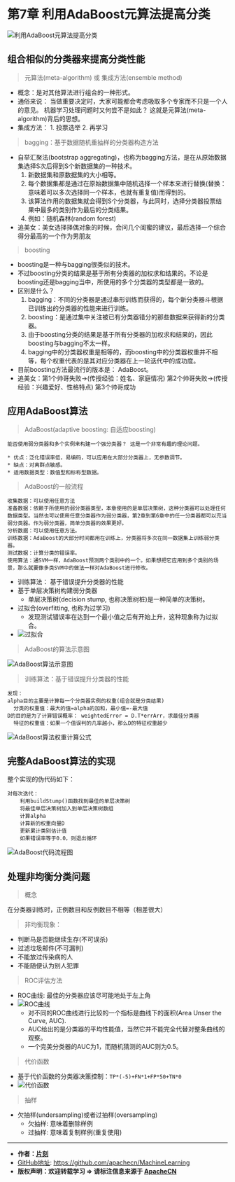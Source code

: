 # 第7章 利用AdaBoost元算法提高分类

![利用AdaBoost元算法提高分类](/images/7.AdaBoost/adaboost_headPage.jpg "利用AdaBoost元算法提高分类")

## 组合相似的分类器来提高分类性能

> 元算法(meta-algorithm) 或 集成方法(ensemble method)

* 概念：是对其他算法进行组合的一种形式。
* 通俗来说： 当做重要决定时，大家可能都会考虑吸取多个专家而不只是一个人的意见。
    机器学习处理问题时又何尝不是如此？ 这就是元算法(meta-algorithm)背后的思想。
* 集成方法：  1. 投票选举   2. 再学习

> bagging：基于数据随机重抽样的分类器构造方法

* 自举汇聚法(bootstrap aggregating)，也称为bagging方法，是在从原始数据集选择S次后得到S个新数据集的一种技术。
    1. 新数据集和原数据集的大小相等。
    2. 每个数据集都是通过在原始数据集中随机选择一个样本来进行替换(替换：意味着可以多次选择同一个样本，也就有重复值)而得到的。
    3. 该算法作用的数据集就会得到S个分类器，与此同时，选择分类器投票结果中最多的类别作为最后的分类结果。
    4. 例如：随机森林(random forest)
* 追美女：美女选择择偶对象的时候，会问几个闺蜜的建议，最后选择一个综合得分最高的一个作为男朋友

> boosting

* boosting是一种与bagging很类似的技术。
* 不过boosting分类的结果是基于所有分类器的加权求和结果的。不论是boosting还是bagging当中，所使用的多个分类器的类型都是一致的。
* 区别是什么？
    1. bagging：不同的分类器是通过串形训练而获得的，每个新分类器斗根据已训练出的分类器的性能来进行训练。
    2. boosting：是通过集中关注被已有分类器错分的那些数据来获得新的分类器。
    3. 由于boosting分类的结果是基于所有分类器的加权求和结果的，因此boosting与bagging不太一样。
    4. bagging中的分类器权重是相等的，而boosting中的分类器权重并不相等，每个权重代表的是其对应分类器在上一轮迭代中的成功度。
* 目前boosting方法最流行的版本是： AdaBoost。
* 追美女：第1个帅哥失败->(传授经验：姓名、家庭情况) 第2个帅哥失败->(传授经验：兴趣爱好、性格特点) 第3个帅哥成功

## 应用AdaBoost算法

> AdaBoost(adaptive boosting: 自适应boosting)

```
能否使用弱分类器和多个实例来构建一个强分类器？ 这是一个非常有趣的理论问题。

* 优点：泛化错误率低，易编码，可以应用在大部分分类器上，无参数调节。
* 缺点：对离群点敏感。
* 适用数据类型：数值型和标称型数据。
```

> AdaBoost的一般流程

```
收集数据：可以使用任意方法
准备数据：依赖于所使用的弱分类器类型，本章使用的是单层决策树，这种分类器可以处理任何数据类型。当然也可以使用任意分类器作为弱分类器，第2章到第6章中的任一分类器都可以充当弱分类器。作为弱分类器，简单分类器的效果更好。
分析数据：可以使用任意方法。
训练数据：AdaBoost的大部分时间都用在训练上，分类器将多次在同一数据集上训练弱分类器。
测试数据：计算分类的错误率。
使用算法：通SVM一样，AdaBoost预测两个类别中的一个。如果想把它应用到多个类别的场景，那么就要像多类SVM中的做法一样对AdaBoost进行修改。
```

* 训练算法： 基于错误提升分类器的性能
* 基于单层决策树构建弱分类器
    * 单层决策树(decision stump, 也称决策树桩)是一种简单的决策树。
* 过拟合(overfitting, 也称为过学习)
    * 发现测试错误率在达到一个最小值之后有开始上升，这种现象称为过拟合。
* ![过拟合](/images/7.AdaBoost/过拟合.png)

> AdaBoost的算法示意图

![AdaBoost算法示意图](/images/7.AdaBoost/adaboost_illustration.png "AdaBoost算法示意图")

> 训练算法：基于错误提升分类器的性能

```
发现：
alpha目的主要是计算每一个分类器实例的权重(组合就是分类结果)
  分类的权重值：最大的值=alpha的加和，最小值=-最大值
D的目的是为了计算错误概率： weightedError = D.T*errArr，求最佳分类器
  特征的权重值：如果一个值误判的几率越小，那么D的特征权重越少
```

![AdaBoost算法权重计算公式](/images/7.AdaBoost/adaboost_alpha.png "AdaBoost算法权重计算公式")

## 完整AdaBoost算法的实现

整个实现的伪代码如下：

```
对每次迭代：
    利用buildStump()函数找到最佳的单层决策树
    将最佳单层决策树加入到单层决策树数组
    计算alpha
    计算新的权重向量D
    更新累计类别估计值
    如果错误率等于0.0，则退出循环
```

![AdaBoost代码流程图](/images/7.AdaBoost/adaboost_code-flow-chart.jpg "AdaBoost代码流程图")

## 处理非均衡分类问题

> 概念

在分类器训练时，正例数目和反例数目不相等（相差很大）

> 非均衡现象：

* 判断马是否能继续生存(不可误杀)
* 过滤垃圾邮件(不可漏判)
* 不能放过传染病的人
* 不能随便认为别人犯罪

> ROC评估方法

* ROC曲线: 最佳的分类器应该尽可能地处于左上角
* ![ROC曲线](/images/7.AdaBoost/ROC曲线.png)
    * 对不同的ROC曲线进行比较的一个指标是曲线下的面积(Area Unser the Curve, AUC). 
    * AUC给出的是分类器的平均性能值，当然它并不能完全代替对整条曲线的观察。
    * 一个完美分类器的AUC为1，而随机猜测的AUC则为0.5。

> 代价函数

* 基于代价函数的分类器决策控制：`TP*(-5)+FN*1+FP*50+TN*0`
* ![代价函数](/images/7.AdaBoost/代价函数.png)

> 抽样

* 欠抽样(undersampling)或者过抽样(oversampling)
    * 欠抽样: 意味着删除样例
    * 过抽样: 意味着复制样例(重复使用)

* * *

* **作者：[片刻](http://www.apache.wiki/display/~jiangzhonglian)**
* [GitHub地址](https://github.com/apachecn/MachineLearning): <https://github.com/apachecn/MachineLearning>
* **版权声明：欢迎转载学习 => 请标注信息来源于 [ApacheCN](http://www.apache.wiki)**
